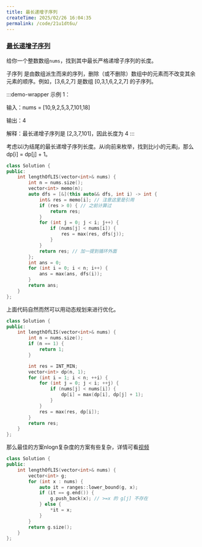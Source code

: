 ```yaml
---
title: 最长递增子序列
createTime: 2025/02/26 16:04:35
permalink: /code/21u1dt6u/
---
```


### [最长递增子序列](https://leetcode.cn/problems/longest-increasing-subsequence/description/)

给你一个整数数组`nums`，找到其中最长严格递增子序列的长度。

子序列 是由数组派生而来的序列，删除（或不删除）数组中的元素而不改变其余元素的顺序。例如，[3,6,2,7] 是数组 [0,3,1,6,2,2,7] 的子序列。

:::demo-wrapper
示例 1：

输入：nums = [10,9,2,5,3,7,101,18]

输出：4

解释：最长递增子序列是 [2,3,7,101]，因此长度为 4 
:::

考虑以i为结尾的最长递增子序列长度。从i向前来枚举，找到比i小的元素j，那么dp[i] = dp[j] + 1。

```c++
class Solution {
public:
    int lengthOfLIS(vector<int>& nums) {
        int n = nums.size();
        vector<int> memo(n);
        auto dfs = [&](this auto&& dfs, int i) -> int {
            int& res = memo[i]; // 注意这里是引用
            if (res > 0) { // 之前计算过
                return res;
            }
            for (int j = 0; j < i; j++) {
                if (nums[j] < nums[i]) {
                    res = max(res, dfs(j));
                }
            }
            return res; // 加一提到循环外面
        };
        int ans = 0;
        for (int i = 0; i < n; i++) {
            ans = max(ans, dfs(i));
        }
        return ans;
    }
};
```

上面代码自然而然可以用动态规划来进行优化。

```c++
class Solution {
public:
    int lengthOfLIS(vector<int>& nums) {
        int n = nums.size();
        if (n == 1) {
            return 1;
        }

        int res = INT_MIN;
        vector<int> dp(n, 1);
        for (int i = 1; i < n; ++i) {
            for (int j = 0; j < i; ++j) {
                if (nums[j] < nums[i]) {
                    dp[i] = max(dp[i], dp[j] + 1);
                }
            }
            res = max(res, dp[i]);
        }
        return res;
    }
};
```

那么最佳的方案nlogn复杂度的方案有些复杂，详情可看[视频](https://www.bilibili.com/video/BV1ub411Q7sB?vd_source=b64ee920a6e79bfe6582a292c3a4f9dc&spm_id_from=333.788.videopod.sections)

```c++
class Solution {
public:
    int lengthOfLIS(vector<int>& nums) {
        vector<int> g;
        for (int x : nums) {
            auto it = ranges::lower_bound(g, x);
            if (it == g.end()) {
                g.push_back(x); // >=x 的 g[j] 不存在
            } else {
                *it = x;
            }
        }
        return g.size();
    }
};
```